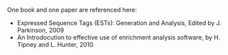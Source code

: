 One book and one paper are referenced here:
* Expressed Sequence Tags (ESTs): Generation and Analysis, Edited by J. Parkinson, 2009
* An Introdocution to effective use of enrichment analysis software, by H. Tipney and L. Hunter, 2010

